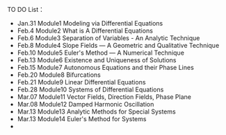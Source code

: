 TO DO List：  
+ Jan.31 Module1 Modeling via Differential Equations
+ Feb.4  Module2 What is A Differential Equations
+ Feb.6  Module3 Separation of Variables - An Analytic Technique  
+ Feb.8  Module4 Slope Fields — A Geometric and Qualitative Technique  
+ Feb.10 Module5 Euler's Method  — A Numerical Technique  
+ Feb.13 Module6 Existence and Uniqueness of Solutions    
+ Feb.15 Module7 Autonomous Equations and their Phase Lines    
+ Feb.20 Module8 Bifurcations    
+ Feb.21 Module9 Linear Differential Equations    
+ Feb.28 Module10 Systems of Differential Equations    
+ Mar.07 Module11 Vector Fields, Direction Fields, Phase Plane      
+ Mar.08 Module12 Damped Harmonic Oscillation      
+ Mar.13 Module13 Analytic Methods for Special Systems       
+ Mar.13 Module14 Euler's Method for Systems    
+ 